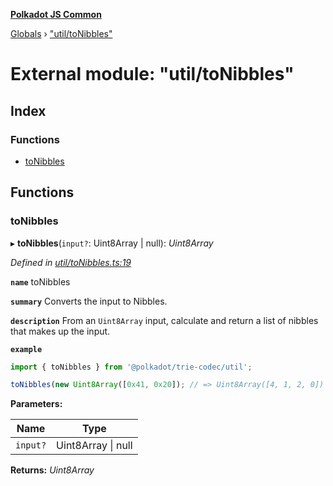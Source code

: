 **[Polkadot JS Common](../README.md)**

[Globals](../globals.md) › ["util/toNibbles"](_util_tonibbles_.md)

# External module: "util/toNibbles"

## Index

### Functions

* [toNibbles](_util_tonibbles_.md#tonibbles)

## Functions

###  toNibbles

▸ **toNibbles**(`input?`: Uint8Array | null): *Uint8Array*

*Defined in [util/toNibbles.ts:19](https://github.com/polkadot-js/common/blob/a1c2f03/packages/trie-codec/src/util/toNibbles.ts#L19)*

**`name`** toNibbles

**`summary`** Converts the input to Nibbles.

**`description`** 
From an `Uint8Array` input, calculate and return a list of nibbles that makes up the input.

**`example`** 
<BR>

```javascript
import { toNibbles } from '@polkadot/trie-codec/util';

toNibbles(new Uint8Array([0x41, 0x20]); // => Uint8Array([4, 1, 2, 0])
```

**Parameters:**

Name | Type |
------ | ------ |
`input?` | Uint8Array \| null |

**Returns:** *Uint8Array*
